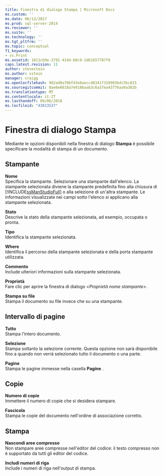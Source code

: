 ```yaml
---
title: Finestra di dialogo Stampa | Microsoft Docs
ms.custom: ''
ms.date: 06/13/2017
ms.prod: sql-server-2014
ms.reviewer: ''
ms.suite: ''
ms.technology: ''
ms.tgt_pltfrm: ''
ms.topic: conceptual
f1_keywords:
- vs.Print
ms.assetid: 1811cb9e-3791-414d-b8c9-1d61657707f8
caps.latest.revision: 11
author: stevestein
ms.author: sstein
manager: craigg
ms.openlocfilehash: 9d2ad8a70bf43e8aecc48341f318993bdc5bc815
ms.sourcegitcommit: 8ae6e6618a7e9186aab3c6a37ea43776aa9a382b
ms.translationtype: MT
ms.contentlocale: it-IT
ms.lasthandoff: 09/06/2018
ms.locfileid: "43813537"
---
```

# <a name="print-dialog-box"></a>Finestra di dialogo Stampa
  Mediante le opzioni disponibili nella finestra di dialogo **Stampa** è possibile specificare la modalità di stampa di un documento.  
  
## <a name="printer"></a>Stampante  
 **Nome**  
 Specifica la stampante. Selezionare una stampante dall'elenco. La stampante selezionata diviene la stampante predefinita fino alla chiusura di [!INCLUDE[ssManStudioFull](../../includes/ssmanstudiofull-md.md)] o alla selezione di un'altra stampante. Le informazioni visualizzate nei campi sotto l'elenco si applicano alla stampante selezionata.  
  
 **Stato**  
 Descrive la stato della stampante selezionata, ad esempio, occupata o pronta.  
  
 **Tipo**  
 Identifica la stampante selezionata.  
  
 **Where**  
 Identifica il percorso della stampante selezionata e della porta stampante utilizzata.  
  
 **Commento**  
 Include ulteriori informazioni sulla stampante selezionata.  
  
 **Proprietà**  
 Fare clic per aprire la finestra di dialogo \<*Proprietà nome stampante*>.  
  
 **Stampa su file**  
 Stampa il documento su file invece che su una stampante.  
  
## <a name="page-range"></a>Intervallo di pagine  
 **Tutto**  
 Stampa l'intero documento.  
  
 **Selezione**  
 Stampa soltanto la selezione corrente. Questa opzione non sarà disponibile fino a quando non verrà selezionato tutto il documento o una parte.  
  
 **Pagine**  
 Stampa le pagine immesse nella casella **Pagine** .  
  
## <a name="copies"></a>Copie  
 **Numero di copie**  
 Immettere il numero di copie che si desidera stampare.  
  
 **Fascicola**  
 Stampa le copie del documento nell'ordine di associazione corretto.  
  
## <a name="print-what"></a>Stampa  
 **Nascondi aree compresse**  
 Non stampare aree compresse nell'editor del codice: il testo compresso non è supportato da tutti gli editor del codice.  
  
 **Includi numeri di riga**  
 Include i numeri di riga nell'output di stampa.  
  
  
